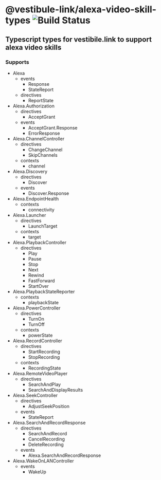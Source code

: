 # @vestibule-link/alexa-video-skill-types ![Build Status](https://codebuild.us-east-1.amazonaws.com/badges?uuid=eyJlbmNyeXB0ZWREYXRhIjoiM3JUTExvN0g0dC9TV2ZvendnSElzVytPNWd1OWp5bEhWcHJXVzc0UlVPSitHVU5RZ1g5MHl5SEcvTk1BNlEyU1ltdmVOaEx5OTgvSHBwZ3Z5WmJjRytnPSIsIml2UGFyYW1ldGVyU3BlYyI6IkQ4NUViVFdRUTJaUk5KdEQiLCJtYXRlcmlhbFNldFNlcmlhbCI6MX0%3D&branch=master)

##  Typescript types for vestibile.link to support alexa video skills
### Supports
* Alexa
  * events
    * Response
    * StateReport
  * directives
    * ReportState
* Alexa.Authorization
  * directives
    * AcceptGrant
  * events
    * AcceptGrant.Response
    * ErrorResponse
* Alexa.ChannelController
  * directives
    * ChangeChannel
    * SkipChannels
  * contexts
    * channel
* Alexa.Discovery
  * directives
    * Discover
  * events
    * Discover.Response
* Alexa.EndpointHealth
  * contexts
    * connectivity
* Alexa.Launcher
  * directives
    * LaunchTarget
  * contexts
    * target
* Alexa.PlaybackController
  * directives
    * Play
    * Pause
    * Stop
    * Next
    * Rewind
    * FastForward
    * StartOver
* Alexa.PlaybackStateReporter
  * contexts
    * playbackState
* Alexa.PowerController
  * directives
    * TurnOn
    * TurnOff
  * contexts
    * powerState
* Alexa.RecordController
  * directives
    * StartRecording
    * StopRecording
  * contexts
    * RecordingState
* Alexa.RemoteVideoPlayer
  * directives
    * SearchAndPlay
    * SearchAndDisplayResults
* Alexa.SeekController
  * directives
    * AdjustSeekPosition
  * events
    * StateReport
* Alexa.SearchAndRecordResponse
  * directives
    * SearchAndRecord
    * CancelRecording
    * DeleteRecording
  * events
    * Alexa.SearchAndRecordResponse
* Alexa.WakeOnLANController
  * events
    * WakeUp